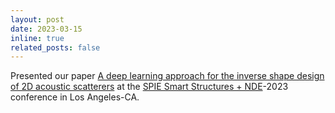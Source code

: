 ```yaml
---
layout: post
date: 2023-03-15 
inline: true
related_posts: false
---
```


Presented our paper [A deep learning approach for the inverse shape design of 2D acoustic scatterers](https://www.spiedigitallibrary.org/conference-proceedings-of-spie/12488/124881A/A-deep-learning-approach-for-the-inverse-shape-design-of/10.1117/12.2658207.short#_=_) at the [SPIE Smart Structures + NDE](https://spie.org/conferences-and-exhibitions/smart-structures-nde#_=_)-2023 conference in Los Angeles-CA.
